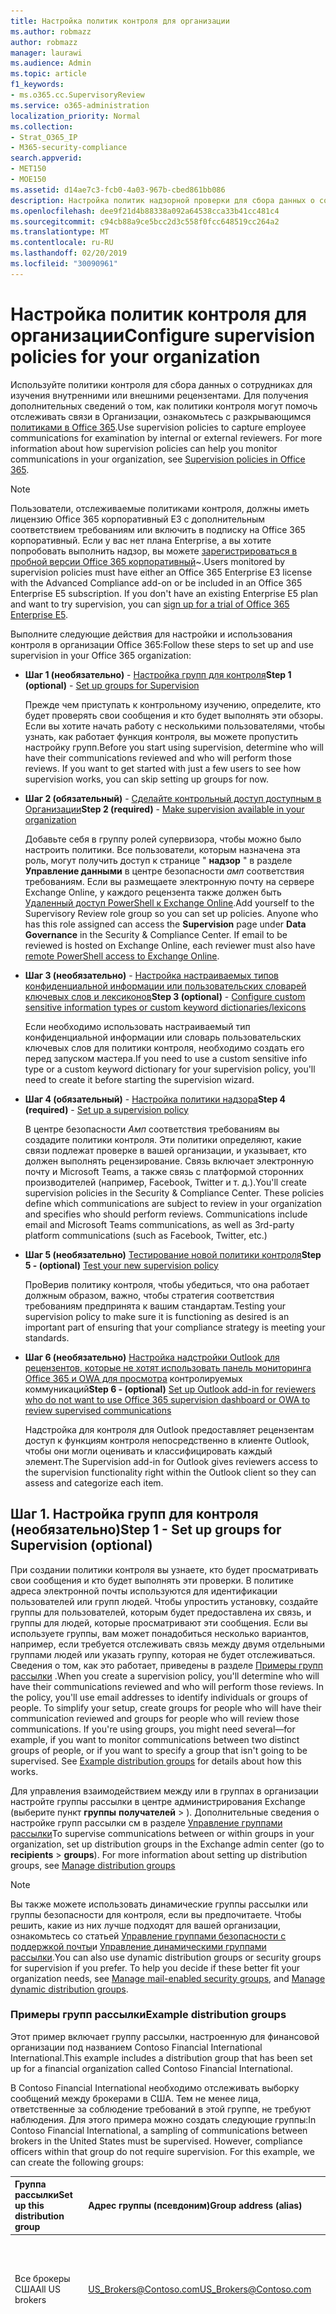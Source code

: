 ```yaml
---
title: Настройка политик контроля для организации
ms.author: robmazz
author: robmazz
manager: laurawi
ms.audience: Admin
ms.topic: article
f1_keywords:
- ms.o365.cc.SupervisoryReview
ms.service: o365-administration
localization_priority: Normal
ms.collection:
- Strat_O365_IP
- M365-security-compliance
search.appverid:
- MET150
- MOE150
ms.assetid: d14ae7c3-fcb0-4a03-967b-cbed861bb086
description: Настройка политик надзорной проверки для сбора данных о сотрудниках для просмотра.
ms.openlocfilehash: dee9f21d4b88338a092a64538cca33b41cc481c4
ms.sourcegitcommit: c94cb88a9ce5bcc2d3c558f0fcc648519cc264a2
ms.translationtype: MT
ms.contentlocale: ru-RU
ms.lasthandoff: 02/20/2019
ms.locfileid: "30090961"
---
```

# <a name="configure-supervision-policies-for-your-organization"></a><span data-ttu-id="8e01e-103">Настройка политик контроля для организации</span><span class="sxs-lookup"><span data-stu-id="8e01e-103">Configure supervision policies for your organization</span></span>

<span data-ttu-id="8e01e-p101">Используйте политики контроля для сбора данных о сотрудниках для изучения внутренними или внешними рецензентами. Для получения дополнительных сведений о том, как политики контроля могут помочь отслеживать связи в Организации, ознакомьтесь с разкрывающимся [политиками в Office 365](supervision-policies.md).</span><span class="sxs-lookup"><span data-stu-id="8e01e-p101">Use supervision policies to capture employee communications for examination by internal or external reviewers. For more information about how supervision policies can help you monitor communications in your organization, see [Supervision policies in Office 365](supervision-policies.md).</span></span>

> [!NOTE]
> <span data-ttu-id="8e01e-p102">Пользователи, отслеживаемые политиками контроля, должны иметь лицензию Office 365 корпоративный E3 с дополнительным соответствием требованиям или включить в подписку на Office 365 корпоративный. Если у вас нет плана Enterprise, а вы хотите попробовать выполнить надзор, вы можете [зарегистрироваться в пробной версии Office 365 корпоративный](https://go.microsoft.com/fwlink/p/?LinkID=698279)~.</span><span class="sxs-lookup"><span data-stu-id="8e01e-p102">Users monitored by supervision policies must have either an Office 365 Enterprise E3 license with the Advanced Compliance add-on or be included in an Office 365 Enterprise E5 subscription. If you don't have an existing Enterprise E5 plan and want to try supervision, you can [sign up for a trial of Office 365 Enterprise E5](https://go.microsoft.com/fwlink/p/?LinkID=698279).</span></span>
  
<span data-ttu-id="8e01e-108">Выполните следующие действия для настройки и использования контроля в организации Office 365:</span><span class="sxs-lookup"><span data-stu-id="8e01e-108">Follow these steps to set up and use supervision in your Office 365 organization:</span></span>
  
- <span data-ttu-id="8e01e-109">**Шаг 1 (необязательно)** - [Настройка групп для контроля](configure-supervision-policies.md#exampledist)</span><span class="sxs-lookup"><span data-stu-id="8e01e-109">**Step 1 (optional)** - [Set up groups for Supervision](configure-supervision-policies.md#exampledist)</span></span>

    <span data-ttu-id="8e01e-p103">Прежде чем приступать к контрольному изучению, определите, кто будет проверять свои сообщения и кто будет выполнять эти обзоры. Если вы хотите начать работу с несколькими пользователями, чтобы узнать, как работает функция контроля, вы можете пропустить настройку групп.</span><span class="sxs-lookup"><span data-stu-id="8e01e-p103">Before you start using supervision, determine who will have their communications reviewed and who will perform those reviews. If you want to get started with just a few users to see how supervision works, you can skip setting up groups for now.</span></span>

- <span data-ttu-id="8e01e-112">**Шаг 2 (обязательный)** - [Сделайте контрольный доступ доступным в Организации](configure-supervision-policies.md#MakeAvailable)</span><span class="sxs-lookup"><span data-stu-id="8e01e-112">**Step 2 (required)** - [Make supervision available in your organization](configure-supervision-policies.md#MakeAvailable)</span></span>

    <span data-ttu-id="8e01e-p104">Добавьте себя в группу ролей супервизора, чтобы можно было настроить политики. Все пользователи, которым назначена эта роль, могут получить доступ к странице " **надзор** " в разделе **Управление данными** в центре безопасности _амп_ соответствия требованиям. Если вы размещаете электронную почту на сервере Exchange Online, у каждого рецензента также должен быть [Удаленный доступ PowerShell к Exchange Online](https://docs.microsoft.com/powershell/exchange/exchange-online/disable-access-to-exchange-online-powershell).</span><span class="sxs-lookup"><span data-stu-id="8e01e-p104">Add yourself to the Supervisory Review role group so you can set up policies. Anyone who has this role assigned can access the **Supervision** page under **Data Governance** in the Security & Compliance Center. If email to be reviewed is hosted on Exchange Online, each reviewer must also have [remote PowerShell access to Exchange Online](https://docs.microsoft.com/powershell/exchange/exchange-online/disable-access-to-exchange-online-powershell).</span></span>

- <span data-ttu-id="8e01e-116">**Шаг 3 (необязательно)** - [Настройка настраиваемых типов конфиденциальной информации или пользовательских словарей ключевых слов и лексиконов](configure-supervision-policies.md#sensitiveinfo)</span><span class="sxs-lookup"><span data-stu-id="8e01e-116">**Step 3 (optional)** - [Configure custom sensitive information types or custom keyword dictionaries/lexicons](configure-supervision-policies.md#sensitiveinfo)</span></span>

    <span data-ttu-id="8e01e-117">Если необходимо использовать настраиваемый тип конфиденциальной информации или словарь пользовательских ключевых слов для политики контроля, необходимо создать его перед запуском мастера.</span><span class="sxs-lookup"><span data-stu-id="8e01e-117">If you need to use a custom sensitive info type or a custom keyword dictionary for your supervision policy, you'll need to create it before starting the supervision wizard.</span></span>

- <span data-ttu-id="8e01e-118">**Шаг 4 (обязательный)** - [Настройка политики надзора](configure-supervision-policies.md#setupsuper)</span><span class="sxs-lookup"><span data-stu-id="8e01e-118">**Step 4 (required)** - [Set up a supervision policy](configure-supervision-policies.md#setupsuper)</span></span>

    <span data-ttu-id="8e01e-p105">В центре безопасности _Амп_ соответствия требованиям вы создадите политики контроля. Эти политики определяют, какие связи подлежат проверке в вашей организации, и указывает, кто должен выполнять рецензирование. Связь включает электронную почту и Microsoft Teams, а также связь с платформой сторонних производителей (например, Facebook, Twitter и т. д.).</span><span class="sxs-lookup"><span data-stu-id="8e01e-p105">You'll create supervision policies in the Security & Compliance Center. These policies define which communications are subject to review in your organization and specifies who should perform reviews. Communications include email and Microsoft Teams communications, as well as 3rd-party platform communications (such as Facebook, Twitter, etc.)</span></span>

- <span data-ttu-id="8e01e-122">**Шаг 5 (необязательно)** [Тестирование новой политики контроля](configure-supervision-policies.md#TestPolicy)</span><span class="sxs-lookup"><span data-stu-id="8e01e-122">**Step 5 - (optional)** [Test your new supervision policy](configure-supervision-policies.md#TestPolicy)</span></span>

    <span data-ttu-id="8e01e-123">ПроВерив политику контроля, чтобы убедиться, что она работает должным образом, важно, чтобы стратегия соответствия требованиям предпринята к вашим стандартам.</span><span class="sxs-lookup"><span data-stu-id="8e01e-123">Testing your supervision policy to make sure it is functioning as desired is an important part of ensuring that your compliance strategy is meeting your standards.</span></span>

- <span data-ttu-id="8e01e-124">**Шаг 6 (необязательно)** [Настройка надстройки Outlook для рецензентов, которые не хотят использовать панель мониторинга Office 365 и OWA для просмотра](configure-supervision-policies.md#UseOutlook) контролируемых коммуникаций</span><span class="sxs-lookup"><span data-stu-id="8e01e-124">**Step 6 - (optional)** [Set up Outlook add-in for reviewers who do not want to use Office 365 supervision dashboard or OWA to review supervised communications](configure-supervision-policies.md#UseOutlook)</span></span>

    <span data-ttu-id="8e01e-125">Надстройка для контроля для Outlook предоставляет рецензентам доступ к функциям контроля непосредственно в клиенте Outlook, чтобы они могли оценивать и классифицировать каждый элемент.</span><span class="sxs-lookup"><span data-stu-id="8e01e-125">The Supervision add-in for Outlook gives reviewers access to the supervision functionality right within the Outlook client so they can assess and categorize each item.</span></span>

<span data-ttu-id="8e01e-126"><a name="exampledist"> </a></span><span class="sxs-lookup"><span data-stu-id="8e01e-126"></span></span>

## <a name="step-1---set-up-groups-for-supervision-optional"></a><span data-ttu-id="8e01e-127">Шаг 1. Настройка групп для контроля (необязательно)</span><span class="sxs-lookup"><span data-stu-id="8e01e-127">Step 1 - Set up groups for Supervision (optional)</span></span>

 <span data-ttu-id="8e01e-p106">При создании политики контроля вы узнаете, кто будет просматривать свои сообщения и кто будет выполнять эти проверки. В политике адреса электронной почты используются для идентификации пользователей или групп людей. Чтобы упростить установку, создайте группы для пользователей, которым будет предоставлена их связь, и группы для людей, которые просматривают эти сообщения. Если вы используете группы, вам может понадобиться несколько вариантов, например, если требуется отслеживать связь между двумя отдельными группами людей или указать группу, которая не будет отслеживаться. Сведения о том, как это работает, приведены в разделе [Примеры групп рассылки](configure-supervision-policies.md#GroupExample) .</span><span class="sxs-lookup"><span data-stu-id="8e01e-p106">When you create a supervision policy, you'll determine who will have their communications reviewed and who will perform those reviews. In the policy, you'll use email addresses to identify individuals or groups of people. To simplify your setup, create groups for people who will have their communication reviewed and groups for people who will review those communications. If you're using groups, you might need several—for example, if you want to monitor communications between two distinct groups of people, or if you want to specify a group that isn't going to be supervised. See [Example distribution groups](configure-supervision-policies.md#GroupExample) for details about how this works.</span></span>
  
<span data-ttu-id="8e01e-p107">Для управления взаимодействием между или в группах в организации настройте группы рассылки в центре администрирования Exchange (выберите пункт **группы** **получателей** \> ). Дополнительные сведения о настройке групп рассылки см в разделе [Управление группами рассылки](http://go.microsoft.com/fwlink/?LinkId=613635)</span><span class="sxs-lookup"><span data-stu-id="8e01e-p107">To supervise communications between or within groups in your organization, set up distribution groups in the Exchange admin center (go to **recipients** \> **groups**). For more information about setting up distribution groups, see [Manage distribution groups](http://go.microsoft.com/fwlink/?LinkId=613635)</span></span>
  
> [!NOTE]
> <span data-ttu-id="8e01e-p108">Вы также можете использовать динамические группы рассылки или группы безопасности для контроля, если вы предпочитаете. Чтобы решить, какие из них лучше подходят для вашей организации, ознакомьтесь со статьей [Управление группами безопасности с поддержкой почты](http://go.microsoft.com/fwlink/?LinkId=627033)и [Управление динамическими группами рассылки](http://go.microsoft.com/fwlink/?LinkId=627058).</span><span class="sxs-lookup"><span data-stu-id="8e01e-p108">You can also use dynamic distribution groups or security groups for supervision if you prefer. To help you decide if these better fit your organization needs, see [Manage mail-enabled security groups](http://go.microsoft.com/fwlink/?LinkId=627033), and [Manage dynamic distribution groups](http://go.microsoft.com/fwlink/?LinkId=627058).</span></span>
  
<span data-ttu-id="8e01e-137"><a name="GroupExample"> </a></span><span class="sxs-lookup"><span data-stu-id="8e01e-137"></span></span>

### <a name="example-distribution-groups"></a><span data-ttu-id="8e01e-138">Примеры групп рассылки</span><span class="sxs-lookup"><span data-stu-id="8e01e-138">Example distribution groups</span></span>

<span data-ttu-id="8e01e-139">Этот пример включает группу рассылки, настроенную для финансовой организации под названием Contoso Financial International International.</span><span class="sxs-lookup"><span data-stu-id="8e01e-139">This example includes a distribution group that has been set up for a financial organization called Contoso Financial International.</span></span>
  
<span data-ttu-id="8e01e-p109">В Contoso Financial International необходимо отслеживать выборку сообщений между брокерами в США. Тем не менее лица, ответственные за соблюдение требований в этой группе, не требуют наблюдения. Для этого примера можно создать следующие группы:</span><span class="sxs-lookup"><span data-stu-id="8e01e-p109">In Contoso Financial International, a sampling of communications between brokers in the United States must be supervised. However, compliance officers within that group do not require supervision. For this example, we can create the following groups:</span></span>
  
|<span data-ttu-id="8e01e-143">**Группа рассылки**</span><span class="sxs-lookup"><span data-stu-id="8e01e-143">**Set up this distribution group**</span></span>|<span data-ttu-id="8e01e-144">**Адрес группы (псевдоним)**</span><span class="sxs-lookup"><span data-stu-id="8e01e-144">**Group address (alias)**</span></span>|<span data-ttu-id="8e01e-145">**Описание**</span><span class="sxs-lookup"><span data-stu-id="8e01e-145">**Description**</span></span>|
|:-----|:-----|:-----|
|<span data-ttu-id="8e01e-146">Все брокеры США</span><span class="sxs-lookup"><span data-stu-id="8e01e-146">All US brokers</span></span> | <span data-ttu-id="8e01e-147">US_Brokers@Contoso.com</span><span class="sxs-lookup"><span data-stu-id="8e01e-147">US_Brokers@Contoso.com</span></span> | <span data-ttu-id="8e01e-148">Эта группа содержит адреса электронной почты всех брокеров из США, которые работают в компании Contoso.</span><span class="sxs-lookup"><span data-stu-id="8e01e-148">This group includes email addresses for all US-based brokers who work for Contoso.</span></span> |
| <span data-ttu-id="8e01e-149">Все ответственные за соответствие требованиям в США</span><span class="sxs-lookup"><span data-stu-id="8e01e-149">All US compliance officers</span></span> | <span data-ttu-id="8e01e-150">US_Compliance@Contoso.com</span><span class="sxs-lookup"><span data-stu-id="8e01e-150">US_Compliance@Contoso.com</span></span>  | <span data-ttu-id="8e01e-p110">Эта группа включает электронные адреса для всех должностных лиц, работающих с КОРПОРАЦИей Майкрософт для компании Contoso. Так как эта группа является подмножеством всех брокеров из США, вы можете использовать этот псевдоним для исключения руководителей соответствия требованиям из политики контроля.</span><span class="sxs-lookup"><span data-stu-id="8e01e-p110">This group includes email addresses for all US-based compliance officers who work for Contoso. Because this group is a subset of all US-based brokers, you can use this alias to exempt compliance officers from a supervision policy.</span></span> |
  
<span data-ttu-id="8e01e-153"><a name="MakeAvailable"> </a></span><span class="sxs-lookup"><span data-stu-id="8e01e-153"></span></span>

## <a name="step-2---make-supervision-available-in-your-organization-required"></a><span data-ttu-id="8e01e-154">Шаг 2: предоставление контроля в Организации (обязательный)</span><span class="sxs-lookup"><span data-stu-id="8e01e-154">Step 2 - Make supervision available in your organization (required)</span></span>

<span data-ttu-id="8e01e-155">Чтобы сделать **надзор** доступным в качестве пункта меню в центре безопасности _Амп_ соответствия требованиям, необходимо назначить роль администратора экспертной проверки.</span><span class="sxs-lookup"><span data-stu-id="8e01e-155">To make **Supervision** available as a menu option in the Security & Compliance Center, you must be assigned the Supervisory Review Administrator role.</span></span>
  
<span data-ttu-id="8e01e-156">Для этого вы можете добавить себя в качестве участника группы ролей "Экспертная проверка" или создать новую группу ролей.</span><span class="sxs-lookup"><span data-stu-id="8e01e-156">To do this, you can either add yourself as a member of the Supervisory Review role group, or you can create a new role group.</span></span>
  
### <a name="add-members-to-the-supervisory-review-role-group"></a><span data-ttu-id="8e01e-157">Добавление участников в группу ролей "Супервизорная проверка"</span><span class="sxs-lookup"><span data-stu-id="8e01e-157">Add members to the Supervisory Review role group</span></span>

1. <span data-ttu-id="8e01e-158">Войдите в [https://protection.office.com](https://protection.office.com) систему, используя учетную запись администратора в организации Office 365.</span><span class="sxs-lookup"><span data-stu-id="8e01e-158">Sign into [https://protection.office.com](https://protection.office.com) using credentials for an admin account in your Office 365 organization.</span></span>

2. <span data-ttu-id="8e01e-159">В центре безопасности _Амп_ соответствие выберите **разрешения**.</span><span class="sxs-lookup"><span data-stu-id="8e01e-159">In the Security & Compliance Center, go to **Permissions**.</span></span>

3. <span data-ttu-id="8e01e-160">Выберите группу \*\*\*\* ролей супервизора, а затем щелкните значок редактирования.</span><span class="sxs-lookup"><span data-stu-id="8e01e-160">Select the **Supervisory Review** role group and then click the Edit icon.</span></span>

4. <span data-ttu-id="8e01e-161">В разделе **Участники** добавьте пользователей, которым вы хотите управлять надзором для вашей организации.</span><span class="sxs-lookup"><span data-stu-id="8e01e-161">In the **Members** section, add the people who you want to manage supervision for your organization.</span></span>

### <a name="create-a-new-role-group"></a><span data-ttu-id="8e01e-162">Создание новой группы ролей</span><span class="sxs-lookup"><span data-stu-id="8e01e-162">Create a new role group</span></span>

1. <span data-ttu-id="8e01e-163">Войдите в [https://protection.office.com](https://protection.office.com) систему, используя учетную запись администратора в организации Office 365.</span><span class="sxs-lookup"><span data-stu-id="8e01e-163">Sign into [https://protection.office.com](https://protection.office.com) using credentials for an admin account in your Office 365 organization.</span></span>

2. <span data-ttu-id="8e01e-164">В центре безопасности _Амп_ соответствие откройте раздел **разрешения** и нажмите кнопку Добавить (**+**).</span><span class="sxs-lookup"><span data-stu-id="8e01e-164">In the Security & Compliance Center, go to **Permissions** and then click Add (**+**).</span></span>

3. <span data-ttu-id="8e01e-p111">В разделе **роли** нажмите кнопку Добавить (**+**) и прокрутите вниз до **администратора экспертной проверки**. Добавьте эту роль в группу ролей.</span><span class="sxs-lookup"><span data-stu-id="8e01e-p111">In the **Roles** section, click Add (**+**) and scroll down to **Supervisory Review Administrator**. Add this role to the role group.</span></span>

4. <span data-ttu-id="8e01e-167">В разделе **Участники** добавьте пользователей, которым вы хотите управлять надзором для вашей организации.</span><span class="sxs-lookup"><span data-stu-id="8e01e-167">In the **Members** section, add the people who you want to manage supervision for your organization.</span></span>

<span data-ttu-id="8e01e-168">Дополнительные сведения о группах ролей и разрешениях приведены [в разделе разрешения в центре безопасности &amp; и соответствия требованиям Office 365](permissions-in-the-security-and-compliance-center.md).</span><span class="sxs-lookup"><span data-stu-id="8e01e-168">For more information about role groups and permissions, see [Permissions in the Office 365 Security &amp; Compliance Center](permissions-in-the-security-and-compliance-center.md).</span></span>

### <a name="enable-remote-powershell-access-for-reviewers-if-email-is-hosted-on-exchange-online"></a><span data-ttu-id="8e01e-169">Разрешение доступа к удаленной оболочке PowerShell для проверяющих (если электронная почта размещена в Exchange Online)</span><span class="sxs-lookup"><span data-stu-id="8e01e-169">Enable remote PowerShell access for reviewers (if email is hosted on Exchange Online)</span></span>

1. <span data-ttu-id="8e01e-170">Следуйте указаниям в статье [Включение и отключение доступа к Exchange Online PowerShell](https://docs.microsoft.com/powershell/exchange/exchange-online/disable-access-to-exchange-online-powershell).</span><span class="sxs-lookup"><span data-stu-id="8e01e-170">Follow the guidance in [Enable or disable access to Exchange Online PowerShell](https://docs.microsoft.com/powershell/exchange/exchange-online/disable-access-to-exchange-online-powershell).</span></span>

<span data-ttu-id="8e01e-171"><a name="sensitiveinfo"> </a></span><span class="sxs-lookup"><span data-stu-id="8e01e-171"></span></span>
  
## <a name="step-3---create-custom-sensitive-information-types-or-custom-keyword-dictionaries-optional"></a><span data-ttu-id="8e01e-172">Шаг 3: создание пользовательских типов конфиденциальной информации или пользовательских словарей ключевых слов (необязательно)</span><span class="sxs-lookup"><span data-stu-id="8e01e-172">Step 3 - Create custom sensitive information types or custom keyword dictionaries (optional)</span></span>

<span data-ttu-id="8e01e-173">Чтобы выбрать существующие типы конфиденциальной информации или настраиваемые словари ключевых слов в мастере политики надзора, необходимо сначала создать эти элементы, если это необходимо.</span><span class="sxs-lookup"><span data-stu-id="8e01e-173">In order to pick from existing custom sensitive information types or custom keyword dictionaries in the supervision policy wizard, you first need to create these items if needed.</span></span>

### <a name="create-custom-sensitive-information-types"></a><span data-ttu-id="8e01e-174">Создание пользовательских типов конфиденциальной информации</span><span class="sxs-lookup"><span data-stu-id="8e01e-174">Create custom sensitive information types</span></span>

1. <span data-ttu-id="8e01e-p112">Создайте новый тип конфиденциальной информации в центре безопасности _Амп_ для Office 365. Перейдите к разделам **классификации** \> **конфиденциальных сведений** и выполните действия, описанные в **мастере создания типа конфиденциальной информации**. Ниже приведены некоторые из них.</span><span class="sxs-lookup"><span data-stu-id="8e01e-p112">Create a new sensitive information type in the Office 365 Security & Compliance Center. Navigate to **Classifications** \> **Sensitive info types** and follow the steps in the **New sensitive info type wizard**. Here you will:</span></span>

    - <span data-ttu-id="8e01e-178">Определение имени и описания типа конфиденциальной информации</span><span class="sxs-lookup"><span data-stu-id="8e01e-178">Define a name and description for the sensitive info type</span></span>
    - <span data-ttu-id="8e01e-179">Определение элементов сходства, вероятности и основного шаблона</span><span class="sxs-lookup"><span data-stu-id="8e01e-179">Define the proximity, confidence level, and primary pattern elements</span></span>
    - <span data-ttu-id="8e01e-180">Просмотрите выбранные параметры и создайте тип конфиденциальной информации</span><span class="sxs-lookup"><span data-stu-id="8e01e-180">Review your selections and create the sensitive info type</span></span>

    <span data-ttu-id="8e01e-181">Более подробную информацию можно узнать [в статье Создание настраиваемого типа конфиденциальной информации](create-a-custom-sensitive-information-type.md).</span><span class="sxs-lookup"><span data-stu-id="8e01e-181">For more detailed information, see [Create a custom sensitive information type](create-a-custom-sensitive-information-type.md).</span></span>

### <a name="create-custom-keyword-dictionarylexicon"></a><span data-ttu-id="8e01e-182">Создание пользовательского словаря или словаря ключевых слов</span><span class="sxs-lookup"><span data-stu-id="8e01e-182">Create custom keyword dictionary/lexicon</span></span>

1. <span data-ttu-id="8e01e-p113">В текстовом редакторе (например, в Блокноте) создайте новый файл, включающий ключевые слова, которые необходимо отслеживать в политике контроля. Убедитесь, что каждый термин находится в отдельной строке, и сохраните файл в формате **Юникод/UTF-16 (с прямым порядкОм байтов)** .</span><span class="sxs-lookup"><span data-stu-id="8e01e-p113">Using a text editor (like Notepad), create a new file that includes the keyword terms you'd like to monitor in a supervision policy. Make sure each term is on a separate line and save the file in the **Unicode/UTF-16 (Little Endian)** format.</span></span>
2. <span data-ttu-id="8e01e-p114">Импортируйте файл ключевых слов в клиент Office 365 с помощью PowerShell. Чтобы подключиться к Office 365 с помощью PowerShell, ознакомьтесь со статьей [Подключение к PowerShell центра безопасности _амп_ для office 365](https://docs.microsoft.com/powershell/exchange/office-365-scc/connect-to-scc-powershell/connect-to-scc-powershell).</span><span class="sxs-lookup"><span data-stu-id="8e01e-p114">Import the keyword file into your Office 365 tenant using PowerShell. To connect to Office 365 with PowerShell, see [Connect to Office 365 Security & Compliance Center PowerShell](https://docs.microsoft.com/powershell/exchange/office-365-scc/connect-to-scc-powershell/connect-to-scc-powershell).</span></span>

    <span data-ttu-id="8e01e-187">После подключения к Office 365 с помощью PowerShell выполните следующие команды, чтобы импортировать словарь ключевых слов:</span><span class="sxs-lookup"><span data-stu-id="8e01e-187">After you've connected to Office 365 with PowerShell, run the following commands to import your keyword dictionary:</span></span>

    ```
    $fileData = Get-Content "your keyword path and file name" -Encoding Byte -ReadCount 0

    New-DlpKeywordDictionary -Name "Name for your keyword dictionary" -Description "optional description for your keyword dictionary" -FileData $fileData
    ```
    <span data-ttu-id="8e01e-188">Более подробную информацию можно найти [в статье Создание словаря ключевых слов](create-a-keyword-dictionary.md).</span><span class="sxs-lookup"><span data-stu-id="8e01e-188">For more detailed information, see [Create a keyword dictionary](create-a-keyword-dictionary.md).</span></span>

3. <span data-ttu-id="8e01e-p115">Создайте новый тип конфиденциальной информации в центре безопасности _Амп_ для Office 365. Перейдите к разделам **классификации** \> **конфиденциальных сведений** и выполните действия, описанные в **мастере создания типа конфиденциальной информации**. Ниже приведены некоторые из них.</span><span class="sxs-lookup"><span data-stu-id="8e01e-p115">Create a new sensitive information type in the Office 365 Security & Compliance Center. Navigate to **Classifications** \> **Sensitive info types** and follow the steps in the **New sensitive info type wizard**. Here you will:</span></span>

    - <span data-ttu-id="8e01e-192">Определение имени и описания типа конфиденциальной информации</span><span class="sxs-lookup"><span data-stu-id="8e01e-192">Define a name and description for the sensitive info type</span></span>
    - <span data-ttu-id="8e01e-193">Добавление настраиваемого словаря в качестве требования к соответствующему элементу</span><span class="sxs-lookup"><span data-stu-id="8e01e-193">Add your custom dictionary as a requirement for the matching element</span></span>
    - <span data-ttu-id="8e01e-194">Просмотрите выбранные параметры и создайте тип конфиденциальной информации</span><span class="sxs-lookup"><span data-stu-id="8e01e-194">Review your selections and create the sensitive info type</span></span>

    <span data-ttu-id="8e01e-195">После создания настраиваемого словаря или словаря можно просмотреть настроенные ключевые слова с помощью командлета [Get-DlpKeywordDictionary](https://docs.microsoft.com/powershell/module/exchange/policy-and-compliance-dlp/get-dlpkeyworddictionary) или добавить и удалить термины с помощью командлета [Set-DlpKeywordDictionary](https://docs.microsoft.com/powershell/module/exchange/policy-and-compliance-dlp/set-dlpkeyworddictionary) .</span><span class="sxs-lookup"><span data-stu-id="8e01e-195">After the custom dictionary/lexicon is created, you can view the configured keywords using the [Get-DlpKeywordDictionary](https://docs.microsoft.com/powershell/module/exchange/policy-and-compliance-dlp/get-dlpkeyworddictionary) cmdlet or add and remove terms using the [Set-DlpKeywordDictionary](https://docs.microsoft.com/powershell/module/exchange/policy-and-compliance-dlp/set-dlpkeyworddictionary) cmdlet.</span></span>

    <span data-ttu-id="8e01e-196">Более подробную информацию можно узнать [в статье Создание настраиваемого типа конфиденциальной информации](create-a-custom-sensitive-information-type.md).</span><span class="sxs-lookup"><span data-stu-id="8e01e-196">For more detailed information, see [Create a custom sensitive information type](create-a-custom-sensitive-information-type.md).</span></span>

<span data-ttu-id="8e01e-197"><a name="setupsuper"> </a></span><span class="sxs-lookup"><span data-stu-id="8e01e-197"></span></span>

## <a name="step-4---set-up-a-supervision-policy-required"></a><span data-ttu-id="8e01e-198">Шаг 4: Настройка политики надзора (обязательно)</span><span class="sxs-lookup"><span data-stu-id="8e01e-198">Step 4 - Set up a supervision policy (required)</span></span>
  
1. <span data-ttu-id="8e01e-199">Войдите в [https://protection.office.com](https://protection.office.com) систему, используя учетную запись администратора в организации Office 365.</span><span class="sxs-lookup"><span data-stu-id="8e01e-199">Sign into [https://protection.office.com](https://protection.office.com) using credentials for an admin account in your Office 365 organization.</span></span>

2. <span data-ttu-id="8e01e-200">В центре безопасности _Амп_ соответствие требованиям выберите **надзор**.</span><span class="sxs-lookup"><span data-stu-id="8e01e-200">In the Security & Compliance Center, select **Supervision**.</span></span>
  
3. <span data-ttu-id="8e01e-p116">Нажмите кнопку **создать** , а затем следуйте указаниям мастера, чтобы настроить следующие страницы политики. С помощью мастера вы будете:</span><span class="sxs-lookup"><span data-stu-id="8e01e-p116">Select **Create** and then follow the wizard to set up the following pages of the policy. Using the wizard, you will:</span></span>

    - <span data-ttu-id="8e01e-203">ПриСвойте политике имя и описание.</span><span class="sxs-lookup"><span data-stu-id="8e01e-203">Give the policy a name and description.</span></span>
    - <span data-ttu-id="8e01e-204">Выберите пользователей или группы для контролируемости, включая выбор пользователей или групп, которые вы хотите исключить.</span><span class="sxs-lookup"><span data-stu-id="8e01e-204">Choose the users or groups to supervise, including choosing users or groups you'd like to exclude.</span></span>
    - <span data-ttu-id="8e01e-205">Определите условия политики контроля.</span><span class="sxs-lookup"><span data-stu-id="8e01e-205">Define the supervision policy conditions.</span></span>
    - <span data-ttu-id="8e01e-p117">Выберите, следует ли включить типы конфиденциальной информации. Здесь можно выбрать стандартные и настраиваемые типы конфиденциальной информации.</span><span class="sxs-lookup"><span data-stu-id="8e01e-p117">Choose if you'd like to include sensitive information types. This is where you can select default and custom sensitive info types.</span></span>
    - <span data-ttu-id="8e01e-208">Определение процента общения для проверки.</span><span class="sxs-lookup"><span data-stu-id="8e01e-208">Define the percentage of communications to review.</span></span>
    - <span data-ttu-id="8e01e-p118">Выберите проверяющих для политики. Рецензентами могут быть отдельные пользователи или [группы безопасности с включенной поддержкой почты](https://docs.microsoft.com/Exchange/recipients-in-exchange-online/manage-mail-enabled-security-groups#create-a-mail-enabled-security-group).</span><span class="sxs-lookup"><span data-stu-id="8e01e-p118">Choose the reviewers for the policy. Reviewers can be individual users or [mail-enabled security groups](https://docs.microsoft.com/Exchange/recipients-in-exchange-online/manage-mail-enabled-security-groups#create-a-mail-enabled-security-group).</span></span>
    - <span data-ttu-id="8e01e-211">Просмотрите выбранные политики и создайте политику.</span><span class="sxs-lookup"><span data-stu-id="8e01e-211">Review your policy selections and create the policy.</span></span>

<span data-ttu-id="8e01e-212"><a name="TestPolicy"> </a></span><span class="sxs-lookup"><span data-stu-id="8e01e-212"></span></span>

## <a name="step-5---test-your-supervision-policy-optional"></a><span data-ttu-id="8e01e-213">Шаг 5: тестирование политики наблюдения (необязательно)</span><span class="sxs-lookup"><span data-stu-id="8e01e-213">Step 5 - Test your supervision policy (optional)</span></span>

<span data-ttu-id="8e01e-p119">После создания политики контроля рекомендуется протестировать, чтобы убедиться, что заданные вами условия правильно применяются политикой. Кроме того, вы можете [проверить политики защиты от потери данных (DLP)](create-test-tune-dlp-policy.md) , если политики контроля включают типы конфиденциальной информации. Выполните указанные ниже действия, чтобы проверить политику контроля.</span><span class="sxs-lookup"><span data-stu-id="8e01e-p119">After you create a supervision policy, it's a good idea to test to make sure that the conditions you defined are being properly enforced by the policy. You may also want to [test your data loss prevention (DLP) policies](create-test-tune-dlp-policy.md) if your supervision policies include sensitive information types. Follow the steps below to test your supervision policy:</span></span>

1. <span data-ttu-id="8e01e-217">Откройте почтовый клиент или Microsoft Teams, зарегистрированные в качестве пользователя, который был зарегистрирован в политике, которую вы хотите протестировать.</span><span class="sxs-lookup"><span data-stu-id="8e01e-217">Open an email client or Microsoft Teams logged in as a supervised user defined in the policy you want to test.</span></span>
2. <span data-ttu-id="8e01e-p120">Отправьте сообщение электронной почты или Microsoft Teams, которое соответствует условиям, заданным в политике контроля. Это может быть ключевое слово, размер вложения, домен и т. д. Убедитесь, что вы определили, что настроенные условные параметры в политике слишком лениент или слишком ограничены.</span><span class="sxs-lookup"><span data-stu-id="8e01e-p120">Send an email or Microsoft Teams chat that meets the criteria you've defined in the supervision policy. This can be a keyword, attachment size, domain, etc. Make sure you determine if your configured conditional settings in the policy is too restrictive or too lenient.</span></span>

    > [!Note]
    > <span data-ttu-id="8e01e-p121">Сообщения электронной почты, подлежащие определению политик, обрабатываются почти в режиме реального времени и могут быть проверены сразу после настройки политики. Для выполнения бесед в Microsoft Teams в политике может потребоваться до 24 часов.</span><span class="sxs-lookup"><span data-stu-id="8e01e-p121">Emails subject to defined policies are processed in near real-time and can be tested immediately after the policy is configured. Chats in Microsoft Teams can take up to 24 hours to fully process in a policy.</span></span> 

3. <span data-ttu-id="8e01e-p122">Войдите в свой клиент Office 365 как проверяющий, назначенный в политике контроля. Перейдите к \*\*\*\* > разделу контроль*настраиваемой политики* > ,**открытой** для просмотра отчета о политике.</span><span class="sxs-lookup"><span data-stu-id="8e01e-p122">Log into your Office 365 tenant as a reviewer designated in the supervision policy. Navigate to **Supervision** > *Your Custom Policy* > **Open** to view the report for the policy.</span></span>

<span data-ttu-id="8e01e-224"><a name="UseOutlook"> </a></span><span class="sxs-lookup"><span data-stu-id="8e01e-224"></span></span>

## <a name="step-6---set-up-outlook-add-in-for-reviewers-optional"></a><span data-ttu-id="8e01e-225">Шаг 6: Настройка надстройки Outlook для рецензентов (необязательно)</span><span class="sxs-lookup"><span data-stu-id="8e01e-225">Step 6 - Set up Outlook add-in for reviewers (optional)</span></span>

<span data-ttu-id="8e01e-226">Рецензенты, которые хотят использовать Outlook вместо использования панели мониторинга в Office 365 или Outlook в Интернете для проверки связи, должны установить надстройку надзора для своего клиента Outlook.</span><span class="sxs-lookup"><span data-stu-id="8e01e-226">Reviewers that want to use Outlook instead of using the Supervision dashboard in Office 365 or Outlook on the web to review communications must install the Supervision add-in for their Outlook client.</span></span>

### <a name="step-1-copy-the-address-for-the-supervision-mailbox"></a><span data-ttu-id="8e01e-227">Шаг 1: Скопируйте адрес почтового ящика надзора.</span><span class="sxs-lookup"><span data-stu-id="8e01e-227">Step 1: Copy the address for the supervision mailbox</span></span>

<span data-ttu-id="8e01e-228">Чтобы установить для рабочего стола Outlook надстройку, вам потребуется адрес почтовых ящиков, который был создан в рамках настройки политики контроля.</span><span class="sxs-lookup"><span data-stu-id="8e01e-228">To install the add-in for Outlook desktop, you'll need the address for the supervision mailbox that was created as part of the supervision policy setup.</span></span>
  
> [!NOTE]
> <span data-ttu-id="8e01e-229">Если политика создана кем-то другой, для установки надстройки вам потребуется получить этот адрес.</span><span class="sxs-lookup"><span data-stu-id="8e01e-229">If someone else created the policy, you'll need to get this address from them to install the add-in.</span></span>

 <span data-ttu-id="8e01e-230">**Поиск адреса почтового ящика надзора**</span><span class="sxs-lookup"><span data-stu-id="8e01e-230">**To find the supervision mailbox address**</span></span>
  
1. <span data-ttu-id="8e01e-231">Войдите в [центр соответствия &amp; требованиям безопасности](https://protection.office.com) , используя учетные данные для учетной записи администратора в организации Office 365.</span><span class="sxs-lookup"><span data-stu-id="8e01e-231">Sign into the [Security &amp; Compliance Center](https://protection.office.com) using credentials for an admin account in your Office 365 organization.</span></span>

2. <span data-ttu-id="8e01e-232">Перейдите в раздел " **надзор**".</span><span class="sxs-lookup"><span data-stu-id="8e01e-232">Go to **Supervision**.</span></span>

3. <span data-ttu-id="8e01e-233">Щелкните политику контроля, которая собирает данные, которые нужно просмотреть.</span><span class="sxs-lookup"><span data-stu-id="8e01e-233">Click the supervision policy that's gathering the communications you want to review.</span></span>

4. <span data-ttu-id="8e01e-234">В всплывающем окне сведения о политике \*\*\*\* в разделе запись почтового ящика скопируйте адрес.</span><span class="sxs-lookup"><span data-stu-id="8e01e-234">In the policy details flyout, under **Supervision mailbox**, copy the address.</span></span><br/><span data-ttu-id="8e01e-235">![Раздел "контрольный почтовый ящик" всплывающего меню сведений политики контроля, в котором отображается выделенный адрес почтовых ящиков.](media/71779d0e-4f01-4dd3-8234-5f9c30eeb067.jpg)</span><span class="sxs-lookup"><span data-stu-id="8e01e-235">![The 'Supervision Mailbox' section of a supervision policy's details flyout showing the supervision mailbox address highlighted](media/71779d0e-4f01-4dd3-8234-5f9c30eeb067.jpg)</span></span>
  
### <a name="step-2-configure-the-supervision-mailbox-for-outlook-desktop-access"></a><span data-ttu-id="8e01e-236">Шаг 2: Настройка почтового ящика надзора для доступа к рабочему столу Outlook</span><span class="sxs-lookup"><span data-stu-id="8e01e-236">Step 2: Configure the supervision mailbox for Outlook desktop access</span></span>

<span data-ttu-id="8e01e-237">После этого проверяющим потребуется выполнить пару команд PowerShell Exchange Online, чтобы подключить Outlook к почтовому ящику контроля.</span><span class="sxs-lookup"><span data-stu-id="8e01e-237">Next, reviewers will need to run a couple Exchange Online PowerShell commands so they can connect Outlook to the supervision mailbox.</span></span>
  
1. <span data-ttu-id="8e01e-p123">Подключитесь к Exchange Online PowerShell. [Как это сделать?](https://docs.microsoft.com/powershell/exchange/exchange-online/connect-to-exchange-online-powershell/connect-to-exchange-online-powershell)</span><span class="sxs-lookup"><span data-stu-id="8e01e-p123">Connect to Exchange Online PowerShell. [How do I do this?](https://docs.microsoft.com/powershell/exchange/exchange-online/connect-to-exchange-online-powershell/connect-to-exchange-online-powershell)</span></span>

2. <span data-ttu-id="8e01e-240">Выполните следующие команды, где *супервисориревиев {GUID} @domain. onmicrosoft.com* — это адрес, который вы скопировали на шаге 1, а *пользователь* — имя проверяющего, который будет подключаться к почтовому ящику надзора на шаге 3.</span><span class="sxs-lookup"><span data-stu-id="8e01e-240">Run the following commands, where  *SupervisoryReview{GUID}@domain.onmicrosoft.com*  is the address you copied in Step 1 above, and  *User*  is the name of the reviewer who will be connecting to the supervision mailbox in Step 3.</span></span>

    ```Add-MailboxPermission "SupervisoryReview{GUID}@domain.onmicrosoft.com" -User <alias or email address of the account that has reviewer permissions to the supervision mailbox> -AccessRights FullAccess```

    ```Set-Mailbox "<SupervisoryReview{GUID}@domain.onmicrosoft.com>" -HiddenFromAddressListsEnabled: $false```

3. <span data-ttu-id="8e01e-241">Подождите не менее часа, прежде чем переходить к этапу 3.</span><span class="sxs-lookup"><span data-stu-id="8e01e-241">Wait at least an hour before moving on to Step 3 below.</span></span>

### <a name="step-3-create-an-outlook-profile-to-connect-to-the-supervision-mailbox"></a><span data-ttu-id="8e01e-242">Шаг 3: Создание профиля Outlook для подключения к почтовому ящику надзора</span><span class="sxs-lookup"><span data-stu-id="8e01e-242">Step 3: Create an Outlook profile to connect to the supervision mailbox</span></span>

<span data-ttu-id="8e01e-243">Для выполнения последнего действия проверяющим потребуется создать профиль Outlook для подключения к почтовому ящику контроля.</span><span class="sxs-lookup"><span data-stu-id="8e01e-243">For the final step, reviewers will need to create an Outlook profile to connect to the supervision mailbox.</span></span>

> [!NOTE]
> <span data-ttu-id="8e01e-p124">Для создания нового профиля Outlook используются параметры почты в панели управления Windows. Путь к этим параметрам может зависеть от используемой операционной системы Windows (Windows 7, Windows 8 или Windows 10) и установленной версии Outlook.</span><span class="sxs-lookup"><span data-stu-id="8e01e-p124">To create a new Outlook profile, you'll use the Mail settings in the Windows Control Panel. The path you take to get to these settings might depend on which Windows operating system (Windows 7, Windows 8, or Windows 10) you're using, and which version of Outlook is installed.</span></span>
  
1. <span data-ttu-id="8e01e-246">Откройте панель управления и в поле **поиска** в верхней части окна введите **почта**.</span><span class="sxs-lookup"><span data-stu-id="8e01e-246">Open the Control Panel, and in the **Search** box at the top of the window, type **Mail**.</span></span><br/><span data-ttu-id="8e01e-p125">(Не знаете, как перейти на панель управления? Сведения о [том, где находится панель управления?](https://support.microsoft.com/help/13764/windows-where-is-control-panel))</span><span class="sxs-lookup"><span data-stu-id="8e01e-p125">(Not sure how to get to the Control Panel? See [Where is Control Panel?](https://support.microsoft.com/help/13764/windows-where-is-control-panel))</span></span>
  
2. <span data-ttu-id="8e01e-249">Откройте **почтовое** приложение.</span><span class="sxs-lookup"><span data-stu-id="8e01e-249">Open the **Mail** app.</span></span>

3. <span data-ttu-id="8e01e-250">В окне **Настройка почты — Outlook**нажмите кнопку **Показать профили**.</span><span class="sxs-lookup"><span data-stu-id="8e01e-250">In **Mail Setup - Outlook**, click **Show Profiles**.</span></span><br/><span data-ttu-id="8e01e-251">![Диалоговое окно "Настройка почты — Outlook" с выделенной кнопкой "Показать профили"](media/28b5dae9-d10c-4f2b-926a-294c857d555c.jpg)</span><span class="sxs-lookup"><span data-stu-id="8e01e-251">![The 'Mail Setup - Outlook' dialog box with the 'Show Profiles' button highlighted](media/28b5dae9-d10c-4f2b-926a-294c857d555c.jpg)</span></span>
  
4. <span data-ttu-id="8e01e-p126">В окне **почта**нажмите кнопку **Добавить**. Затем в поле **новый профиль**введите имя для почтовых ящиков контроля (например \*\*\*\*, надзора).</span><span class="sxs-lookup"><span data-stu-id="8e01e-p126">In **Mail**, click **Add**. Then, in **New Profile**, enter a name for the supervision mailbox (such as **Supervision**).</span></span><br/><span data-ttu-id="8e01e-254">![Диалоговое окно "новый профиль", в котором отображается имя "надзор" в поле "имя профиля"](media/d02ae181-b541-4ec6-8f51-698f30033204.jpg)</span><span class="sxs-lookup"><span data-stu-id="8e01e-254">![The 'New Profile' dialog showing the name 'Supervision' in the 'Profile Name' box](media/d02ae181-b541-4ec6-8f51-698f30033204.jpg)</span></span>
  
5. <span data-ttu-id="8e01e-255">В окне **Подключение Outlook к Office 365**щелкните **подключиться к другой учетной записи**.</span><span class="sxs-lookup"><span data-stu-id="8e01e-255">In **Connect Outlook to Office 365**, click **Connect to a different account**.</span></span><br/><span data-ttu-id="8e01e-256">![Сообщение "Подключение Outlook к Office 365" с выделенной ссылкой "подключение к другой учетной записи"](media/fac49ff8-a7f0-4e82-a271-9ec045a95de1.jpg)</span><span class="sxs-lookup"><span data-stu-id="8e01e-256">![The 'Connect Outlook to Office 365' message with the 'Connect to a different account' link highlighted](media/fac49ff8-a7f0-4e82-a271-9ec045a95de1.jpg)</span></span>
  
6. <span data-ttu-id="8e01e-257">В окне **Автоматическая настройка учетНой записи**выберите пункт **Настройка вручную или дополнительные типы серверов**, а затем нажмите кнопку **Далее**.</span><span class="sxs-lookup"><span data-stu-id="8e01e-257">In **Auto Account Setup**, choose **Manual setup or additional server types**, and then click **Next**.</span></span>

7. <span data-ttu-id="8e01e-p127">В списке **выберите тип учетНой записи**выберите **Office 365**. Затем в поле **адрес электронной почты** введите адрес последующего ранее скопированного почтового ящика.</span><span class="sxs-lookup"><span data-stu-id="8e01e-p127">In **Choose Your Account Type**, choose **Office 365**. Then, in the **Email Address** box, enter the address of the supervision mailbox you copied previously.</span></span><br/><span data-ttu-id="8e01e-260">![На странице "Выбор типа учетной записи" диалогового окна "Добавление учетной записи" диалогового окна "Добавление учетной записи" в Outlook отображается выделенный адрес электронной почты.](media/4f601236-9f69-4cf6-a58c-0b91204aa8cb.jpg)</span><span class="sxs-lookup"><span data-stu-id="8e01e-260">![The 'Choose Your Account Type' page of the 'Add Account' dialog in Outlook showing the 'Email Address' box highlighted.](media/4f601236-9f69-4cf6-a58c-0b91204aa8cb.jpg)</span></span>
  
8. <span data-ttu-id="8e01e-261">При появлении соответствующего запроса введите свои учетные данные Office 365.</span><span class="sxs-lookup"><span data-stu-id="8e01e-261">When prompted, enter your Office 365 credentials.</span></span>

9. <span data-ttu-id="8e01e-262">В случае успеха вы увидите папку " **надзор — \<имя\> политики** " в представлении списка папок в Outlook.</span><span class="sxs-lookup"><span data-stu-id="8e01e-262">If successful, you'll see the **Supervision - \<policy name\>** folder listed in the Folder List view in Outlook.</span></span>

## <a name="powershell-reference"></a><span data-ttu-id="8e01e-263">Справочник по PowerShell</span><span class="sxs-lookup"><span data-stu-id="8e01e-263">PowerShell reference</span></span>

<span data-ttu-id="8e01e-264">При необходимости вы можете создавать политики контроля и управлять ими с помощью следующих командлетов PowerShell:</span><span class="sxs-lookup"><span data-stu-id="8e01e-264">If needed, you can create and manage supervision policies using the following PowerShell cmdlets:</span></span>

- [<span data-ttu-id="8e01e-265">New — SupervisoryReviewPolicyV2</span><span class="sxs-lookup"><span data-stu-id="8e01e-265">New-SupervisoryReviewPolicyV2</span></span>](https://docs.microsoft.com/powershell/module/exchange/policy-and-compliance/new-supervisoryreviewpolicyv2?view=exchange-ps)
- [<span data-ttu-id="8e01e-266">Get — SupervisoryReviewPolicyV2</span><span class="sxs-lookup"><span data-stu-id="8e01e-266">Get-SupervisoryReviewPolicyV2</span></span>](https://docs.microsoft.com/powershell/module/exchange/policy-and-compliance/get-supervisoryreviewpolicyv2?view=exchange-ps)
- [<span data-ttu-id="8e01e-267">Set — SupervisoryReviewPolicyV2</span><span class="sxs-lookup"><span data-stu-id="8e01e-267">Set-SupervisoryReviewPolicyV2</span></span>](https://docs.microsoft.com/powershell/module/exchange/policy-and-compliance/set-supervisoryreviewpolicyv2?view=exchange-ps)
- [<span data-ttu-id="8e01e-268">ReMove — SupervisoryReviewPolicyV2</span><span class="sxs-lookup"><span data-stu-id="8e01e-268">Remove-SupervisoryReviewPolicyV2</span></span>](https://docs.microsoft.com/powershell/module/exchange/policy-and-compliance/remove-supervisoryreviewpolicyv2?view=exchange-ps)
- [<span data-ttu-id="8e01e-269">New — Супервисориревиевруле</span><span class="sxs-lookup"><span data-stu-id="8e01e-269">New-SupervisoryReviewRule</span></span>](https://docs.microsoft.com/powershell/module/exchange/policy-and-compliance/new-supervisoryreviewrule?view=exchange-ps)
- [<span data-ttu-id="8e01e-270">Set — Супервисориревиевруле</span><span class="sxs-lookup"><span data-stu-id="8e01e-270">Set-SupervisoryReviewRule</span></span>](https://docs.microsoft.com/powershell/module/exchange/policy-and-compliance/set-supervisoryreviewrule?view=exchange-ps)
- [<span data-ttu-id="8e01e-271">Get — Супервисориревиевактивити</span><span class="sxs-lookup"><span data-stu-id="8e01e-271">Get-SupervisoryReviewActivity</span></span>](https://docs.microsoft.com/powershell/module/exchange/reporting/get-supervisoryreviewactivity)
- [<span data-ttu-id="8e01e-272">Get — Супервисориревиевовераллпрогрессрепорт</span><span class="sxs-lookup"><span data-stu-id="8e01e-272">Get-SupervisoryReviewOverallProgressReport</span></span>](https://docs.microsoft.com/powershell/module/exchange/reporting/get-supervisoryreviewoverallprogressreport)
- [<span data-ttu-id="8e01e-273">Get — Супервисориревиевтопкасесрепорт</span><span class="sxs-lookup"><span data-stu-id="8e01e-273">Get-SupervisoryReviewTopCasesReport</span></span>](https://docs.microsoft.com/powershell/module/exchange/reporting/get-supervisoryreviewtopcasesreport)